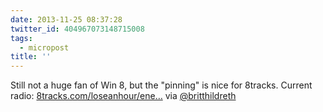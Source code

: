 ```yaml
---
date: 2013-11-25 08:37:28
twitter_id: 404967073148715008
tags:
  - micropost
title: ''
---
```


Still not a huge fan of Win 8, but the "pinning" is nice for 8tracks. Current radio:  [8tracks.com/loseanhour/ene…](http://8tracks.com/loseanhour/energy-booster) via [@britthildreth](https://twitter.com/britthildreth)
